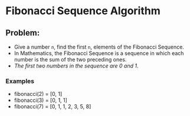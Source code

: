 # Fibonacci Sequence Algorithm

## Problem:

- Give a number `n`, find the first `n`, elements of the Fibonacci Sequence.
- In Mathematics, the Fibonacci Sequence is a sequence in which each number is the sum of the two preceding ones.
- _The first two numbers in the sequence are 0 and 1_.

### Examples

- fibonacci(2) = [0, 1]
- fibonacci(3) = [0, 1, 1]
- fibonacci(7) = [0, 1, 1, 2, 3, 5, 8]
